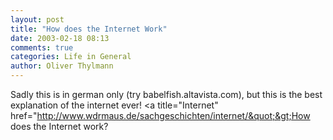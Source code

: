 ```yaml
---
layout: post
title: "How does the Internet Work"
date: 2003-02-18 08:13
comments: true
categories: Life in General
author: Oliver Thylmann
---
```



Sadly this is in german only (try babelfish.altavista.com), but this is the best explanation of the internet ever! &lt;a title=&quot;Internet&quot; href=&quot;http://www.wdrmaus.de/sachgeschichten/internet/&quot;&gt;How does the Internet work?


